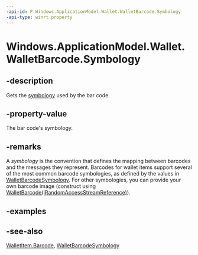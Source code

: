 ----api-id: P:Windows.ApplicationModel.Wallet.WalletBarcode.Symbology
-api-type: winrt property
---<!-- Property syntaxpublic Windows.ApplicationModel.Wallet.WalletBarcodeSymbology Symbology { get; }--># Windows.ApplicationModel.Wallet.WalletBarcode.Symbology## -descriptionGets the [symbology](walletbarcodesymbology.md) used by the bar code.## -property-valueThe bar code's symbology.## -remarksA *symbology* is the convention that defines the mapping between barcodes and the messages they represent. Barcodes for wallet items support several of the most common barcode symbologies, as defined by the values in [WalletBarcodeSymbology](walletbarcodesymbology.md). For other symbologies, you can provide your own barcode image (construct using [WalletBarcode(IRandomAccessStreamReference)](walletbarcode_walletbarcode_199548425.md)).<!--in that case, is value Custom? Or Invalid? -->## -examples## -see-also[WalletItem.Barcode](walletitem_barcode.md), [WalletBarcodeSymbology](walletbarcodesymbology.md)
